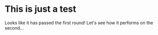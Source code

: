 # This is just a test

Looks like it has passed the first round!
Let's see how it performs on the second...
